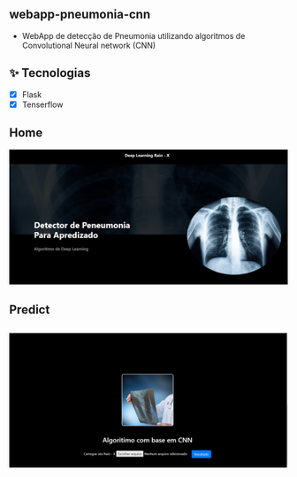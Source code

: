 ## webapp-pneumonia-cnn
- WebApp de detecção de Pneumonia utilizando algoritmos de Convolutional Neural network (CNN)

## ✨ Tecnologias

- [x] Flask
- [x] Tenserflow

<h2>Home</h2>

<img src="./screenshot/home.png"/>

<h2>Predict<h2>

<img src="./screenshot/resultado.png"/>
